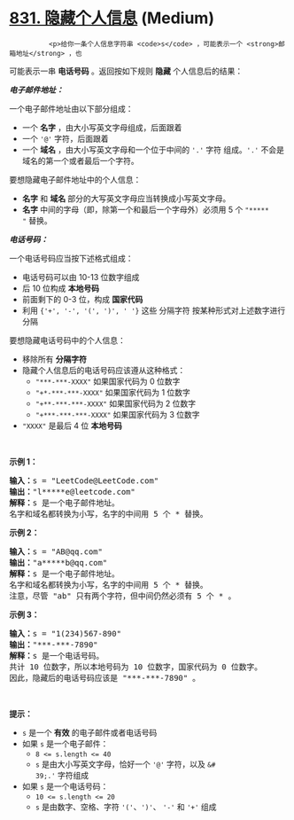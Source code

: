 # [831. 隐藏个人信息][link] (Medium)

[link]: https://leetcode.cn/contest/weekly-contest-83/problems/masking-personal-information/


              <p>给你一条个人信息字符串 <code>s</code> ，可能表示一个 <strong>邮箱地址</strong> ，也
可能表示一串 <strong>电话号码</strong> 。返回按如下规则 <strong>隐藏</strong> 个人信息后的结果：</p>

<p><em><strong>电子邮件地址：</strong></em></p>

<p>一个电子邮件地址由以下部分组成：</p>

<ul>
    <li>一个 <strong>名字</strong> ，由大小写英文字母组成，后面跟着</li>
    <li>一个 <code>&#39;@&#39;</code> 字符，后面跟着</li>
    <li>一个 <strong>域名</strong> ，由大小写英文字母和一个位于中间的 <code>&#39;.&#39;</code> 字符
组成。<code>&#39;.&#39;</code> 不会是域名的第一个或者最后一个字符。</li>
</ul>

<p>要想隐藏电子邮件地址中的个人信息：</p>

<ul>
    <li><strong>名字</strong> 和 <strong>域名</strong> 部分的大写英文字母应当转换成小写英文字母。</l
i>
    <li><strong>名字</strong> 中间的字母（即，除第一个和最后一个字母外）必须用 5 个 <code>&#34;*****
&#34;</code> 替换。</li>
</ul>

<p><em><strong>电话号码：</strong></em></p>

<p>一个电话号码应当按下述格式组成：</p>

<ul>
    <li>电话号码可以由 10-13 位数字组成</li>
    <li>后 10 位构成 <strong>本地号码</strong></li>
    <li>前面剩下的 0-3 位，构成 <strong>国家代码</strong></li>
    <li>利用 <code>{&#39;+&#39;, &#39;-&#39;, &#39;(&#39;, &#39;)&#39;, &#39; &#39;}</code> 这些 <st
rong>分隔字符</strong> 按某种形式对上述数字进行分隔</li>
</ul>

<p>要想隐藏电话号码中的个人信息：</p>

<ul>
    <li>移除所有 <strong>分隔字符</strong></li>
    <li>隐藏个人信息后的电话号码应该遵从这种格式：
    <ul>
        <li><code>&#34;***-***-XXXX&#34;</code> 如果国家代码为 0 位数字</li>
        <li><code>&#34;+*-***-***-XXXX&#34;</code> 如果国家代码为 1 位数字</li>
        <li><code>&#34;+**-***-***-XXXX&#34;</code> 如果国家代码为 2 位数字</li>
        <li><code>&#34;+***-***-***-XXXX&#34;</code> 如果国家代码为 3 位数字</li>
    </ul>
    </li>
    <li><code>&#34;XXXX&#34;</code> 是最后 4 位 <strong>本地号码</strong></li>
</ul>
 

<div class="top-view__1vxA">
<div class="original__bRMd">
<div>
<p><strong>示例 1：</strong></p>

<pre><strong>输入：</strong>s = &#34;LeetCode@LeetCode.com&#34;
<strong>输出：</strong>&#34;l*****e@leetcode.com&#34;
<strong>解释：</strong>s 是一个电子邮件地址。
名字和域名都转换为小写，名字的中间用 5 个 * 替换。
</pre>

<p><strong>示例 2：</strong></p>

<pre><strong>输入：</strong>s = &#34;AB@qq.com&#34;
<strong>输出：</strong>&#34;a*****b@qq.com&#34;
<strong>解释：</strong>s 是一个电子邮件地址。
名字和域名都转换为小写，名字的中间用 5 个 * 替换。
注意，尽管 &#34;ab&#34; 只有两个字符，但中间仍然必须有 5 个 * 。
</pre>

<p><strong>示例 3：</strong></p>

<pre><strong>输入：</strong>s = &#34;1(234)567-890&#34;
<strong>输出：</strong>&#34;***-***-7890&#34;
<strong>解释：</strong>s 是一个电话号码。
共计 10 位数字，所以本地号码为 10 位数字，国家代码为 0 位数字。
因此，隐藏后的电话号码应该是 &#34;***-***-7890&#34; 。
</pre>

<p> </p>

<p><strong>提示：</strong></p>

<ul>
    <li><code>s</code> 是一个 <strong>有效</strong> 的电子邮件或者电话号码</li>
    <li>如果 <code>s</code> 是一个电子邮件：
    <ul>
        <li><code>8 &lt;= s.length &lt;= 40</code></li>
        <li><code>s</code> 是由大小写英文字母，恰好一个 <code>&#39;@&#39;</code> 字符，以及 <code>&#
39;.&#39;</code> 字符组成</li>
    </ul>
    </li>
    <li>如果 <code>s</code> 是一个电话号码：
    <ul>
        <li><code>10 &lt;= s.length &lt;= 20</code></li>
        <li><code>s</code> 是由数字、空格、字符 <code>&#39;(&#39;</code>、<code>&#39;)&#39;</code>、
<code>&#39;-&#39;</code> 和 <code>&#39;+&#39;</code> 组成</li>
    </ul>
    </li>
</ul>
</div>
</div>
</div>

            
